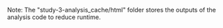 Note: The "study-3-analysis_cache/html" folder stores the outputs of the analysis code to reduce runtime. 
